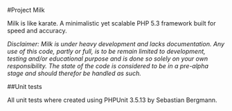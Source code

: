 #Project Milk

Milk is like karate. A minimalistic yet scalable PHP 5.3 framework built for speed and accuracy.

*Disclaimer: Milk is under heavy development and lacks documentation. Any use of this code, partly or full, is to be remain limited to development, testing and/or educational purpose and is done so solely on your own responsibility. The state of the code is considered to be in a pre-alpha stage and should therefor be handled as such.*

##Unit tests

All unit tests where created using PHPUnit 3.5.13 by Sebastian Bergmann.
